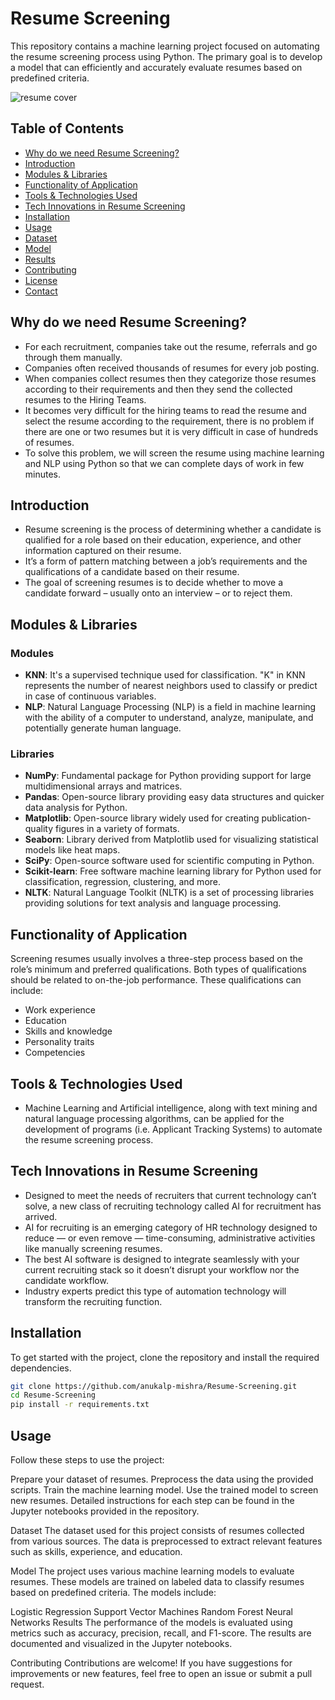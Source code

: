 # Resume Screening

This repository contains a machine learning project focused on automating the resume screening process using Python. The primary goal is to develop a model that can efficiently and accurately evaluate resumes based on predefined criteria.

<img src="Cover.png" alt="resume cover">

## Table of Contents

- [Why do we need Resume Screening?](#why-do-we-need-resume-screening)
- [Introduction](#introduction)
- [Modules & Libraries](#modules--libraries)
- [Functionality of Application](#functionality-of-application)
- [Tools & Technologies Used](#tools--technologies-used)
- [Tech Innovations in Resume Screening](#tech-innovations-in-resume-screening)
- [Installation](#installation)
- [Usage](#usage)
- [Dataset](#dataset)
- [Model](#model)
- [Results](#results)
- [Contributing](#contributing)
- [License](#license)
- [Contact](#contact)

## Why do we need Resume Screening?

- For each recruitment, companies take out the resume, referrals and go through them manually.
- Companies often received thousands of resumes for every job posting.
- When companies collect resumes then they categorize those resumes according to their requirements and then they send the collected resumes to the Hiring Teams.
- It becomes very difficult for the hiring teams to read the resume and select the resume according to the requirement, there is no problem if there are one or two resumes but it is very difficult in case of hundreds of resumes.
- To solve this problem, we will screen the resume using machine learning and NLP using Python so that we can complete days of work in few minutes.

## Introduction

- Resume screening is the process of determining whether a candidate is qualified for a role based on their education, experience, and other information captured on their resume.
- It’s a form of pattern matching between a job’s requirements and the qualifications of a candidate based on their resume.
- The goal of screening resumes is to decide whether to move a candidate forward – usually onto an interview – or to reject them.

## Modules & Libraries

### Modules
- **KNN**: It's a supervised technique used for classification. "K" in KNN represents the number of nearest neighbors used to classify or predict in case of continuous variables.
- **NLP**: Natural Language Processing (NLP) is a field in machine learning with the ability of a computer to understand, analyze, manipulate, and potentially generate human language.

### Libraries
- **NumPy**: Fundamental package for Python providing support for large multidimensional arrays and matrices.
- **Pandas**: Open-source library providing easy data structures and quicker data analysis for Python.
- **Matplotlib**: Open-source library widely used for creating publication-quality figures in a variety of formats.
- **Seaborn**: Library derived from Matplotlib used for visualizing statistical models like heat maps.
- **SciPy**: Open-source software used for scientific computing in Python.
- **Scikit-learn**: Free software machine learning library for Python used for classification, regression, clustering, and more.
- **NLTK**: Natural Language Toolkit (NLTK) is a set of processing libraries providing solutions for text analysis and language processing.

## Functionality of Application

Screening resumes usually involves a three-step process based on the role’s minimum and preferred qualifications. Both types of qualifications should be related to on-the-job performance. These qualifications can include:
- Work experience
- Education
- Skills and knowledge
- Personality traits
- Competencies

## Tools & Technologies Used

- Machine Learning and Artificial intelligence, along with text mining and natural language processing algorithms, can be applied for the development of programs (i.e. Applicant Tracking Systems) to automate the resume screening process.

## Tech Innovations in Resume Screening

- Designed to meet the needs of recruiters that current technology can’t solve, a new class of recruiting technology called AI for recruitment has arrived.
- AI for recruiting is an emerging category of HR technology designed to reduce — or even remove — time-consuming, administrative activities like manually screening resumes.
- The best AI software is designed to integrate seamlessly with your current recruiting stack so it doesn’t disrupt your workflow nor the candidate workflow.
- Industry experts predict this type of automation technology will transform the recruiting function.

## Installation

To get started with the project, clone the repository and install the required dependencies.

```bash
git clone https://github.com/anukalp-mishra/Resume-Screening.git
cd Resume-Screening
pip install -r requirements.txt
```
## Usage
Follow these steps to use the project:

Prepare your dataset of resumes.
Preprocess the data using the provided scripts.
Train the machine learning model.
Use the trained model to screen new resumes.
Detailed instructions for each step can be found in the Jupyter notebooks provided in the repository.

Dataset
The dataset used for this project consists of resumes collected from various sources. The data is preprocessed to extract relevant features such as skills, experience, and education.

Model
The project uses various machine learning models to evaluate resumes. These models are trained on labeled data to classify resumes based on predefined criteria. The models include:

Logistic Regression
Support Vector Machines
Random Forest
Neural Networks
Results
The performance of the models is evaluated using metrics such as accuracy, precision, recall, and F1-score. The results are documented and visualized in the Jupyter notebooks.

Contributing
Contributions are welcome! If you have suggestions for improvements or new features, feel free to open an issue or submit a pull request.
